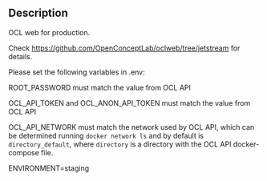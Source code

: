 ## Description

OCL web for production.

Check <https://github.com/OpenConceptLab/oclweb/tree/jetstream> for details.

Please set the following variables in .env:

ROOT_PASSWORD must match the value from OCL API

OCL_API_TOKEN and OCL_ANON_API_TOKEN must match the value from OCL API

OCL_API_NETWORK must match the network used by OCL API, which can be determined running `docker network ls` and by default is `directory_default`, where
`directory` is a directory with the OCL API docker-compose file.

ENVIRONMENT=staging

